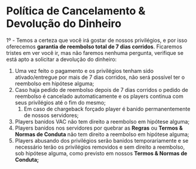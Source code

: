 # Política de Cancelamento & Devolução do Dinheiro

1º - Temos a certeza que você irá gostar de nossos privilégios, e por isso oferecemos **garantia de reembolso total de 7 dias corridos**. Ficaremos tristes em ver você ir, mas não faremos nenhuma pergunta, verifique se está apto a solicitar a devolução do dinheiro:

1. Uma vez feito o pagamento e os privilégios tenham sido ativado/entregue por mais de 7 dias corridos, não será possível ter o reembolso em hipótese alguma;
2. Caso haja pedido de reembolso depois de 7 dias corridos o pedido de reembolso é cancelado automaticamente e os players continua com seus privilégios até o fim do mesmo;
   1. Em caso de chargeback forçado player é banido permanentemente de nossos servidores;
3. Players banidos VAC não tem direito a reembolso em hipótese alguma;
4. Players banidos nos servidores por quebrar as **Regras** ou **Termos & Normas de Conduta** não tem direito a reembolso em hipótese alguma;
5. Players abusando dos privilégios serão banidos temporariamente e se necessário terão os privilégios removidos e sem direito a reembolso, sob hipótese alguma, como previsto em nossos **Termos & Normas de Conduta;**

